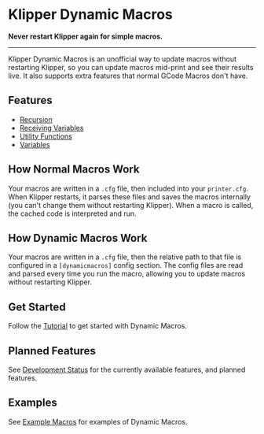 # Klipper Dynamic Macros

**Never restart Klipper again for simple macros.**

---

Klipper Dynamic Macros is an unofficial way to update macros without restarting Klipper, so you can update macros mid-print and see their results live. It also supports extra features that normal GCode Macros don't have.

## Features

- [Recursion](recursion.md)
- [Receiving Variables](receivingvariables.md)
- [Utility Functions](utilities.md)
- [Variables](variables.md)

## How Normal Macros Work

Your macros are written in a `.cfg` file, then included into your `printer.cfg`. When Klipper restarts, it parses these files and saves the macros internally (you can't change them without restarting Klipper). When a macro is called, the cached code is interpreted and run.

## How Dynamic Macros Work

Your macros are written in a `.cfg` file, then the relative path to that file is configured in a `[dynamicmacros]` config section. The config files are read and parsed every time you run the macro, allowing you to update macros without restarting Klipper.

## Get Started
Follow the [Tutorial](tutorial.md) to get started with Dynamic Macros.

## Planned Features

See [Development Status](devstatus.md) for the currently available features, and planned features.

## Examples

See [Example Macros](examples.md) for examples of Dynamic Macros.